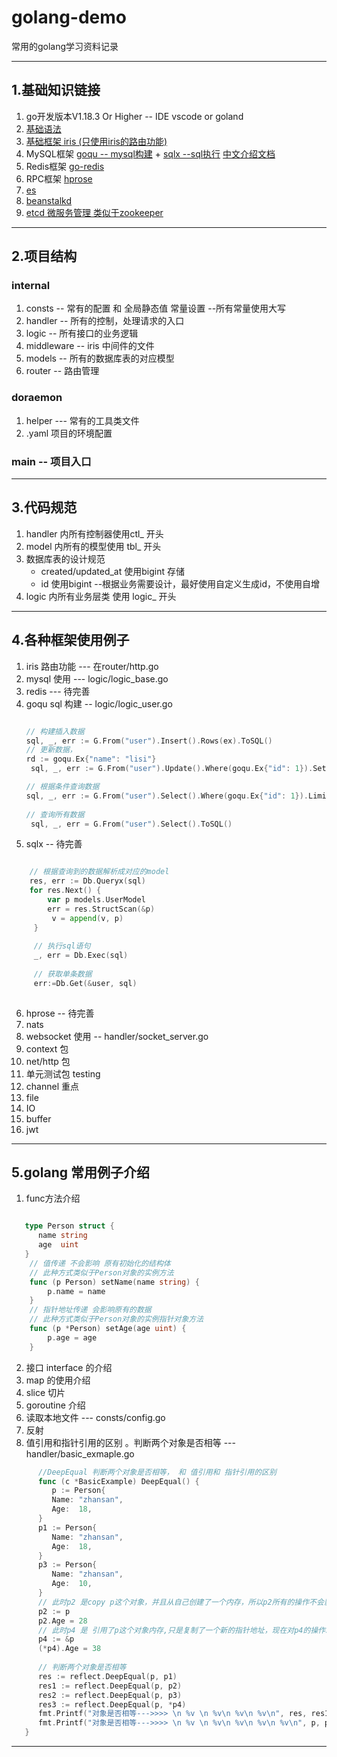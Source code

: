 # golang-demo
常用的golang学习资料记录

------
## 1.基础知识链接
1. go开发版本V1.18.3 Or Higher -- IDE vscode or goland
2. [基础语法](https://www.runoob.com/go/go-tutorial.html)
3. [基础框架 iris (只使用iris的路由功能)](https://www.topgoer.com/Iris/%E8%B7%AF%E7%94%B1)
4. MySQL框架 [goqu -- mysql构建](http://doug-martin.github.io/goqu/docs/expressions.html) + [sqlx --sql执行](https://jmoiron.github.io/sqlx/) [中文介绍文档](https://www.tizi365.com/archives/100.html) 
5. Redis框架 [go-redis](https://github.com/go-redis/redis)
6. RPC框架 [hprose](https://github.com/hprose/hprose-golang/wiki)
7. [es](https://github.com/elastic/go-elasticsearch)
8. [beanstalkd](https://github.com/beanstalkd/go-beanstalk)
9. [etcd 微服务管理 类似于zookeeper](https://etcd.io/docs/v3.6/dev-internal/modules/)

------

## 2.项目结构
### internal
1. consts -- 常有的配置 和 全局静态值 常量设置 --所有常量使用大写
2. handler -- 所有的控制，处理请求的入口
3. logic -- 所有接口的业务逻辑
4. middleware -- iris 中间件的文件
5. models -- 所有的数据库表的对应模型
6. router -- 路由管理


### doraemon
1. helper --- 常有的工具类文件
2. .yaml 项目的环境配置

### main -- 项目入口

------
## 3.代码规范
1. handler 内所有控制器使用ctl_ 开头
2. model 内所有的模型使用 tbl_ 开头
3. 数据库表的设计规范
   * created/updated_at 使用bigint 存储
   * id 使用bigint --根据业务需要设计，最好使用自定义生成id，不使用自增
4. logic 内所有业务层类 使用 logic_ 开头

------
## 4.各种框架使用例子
1. iris 路由功能 --- 在router/http.go
2. mysql 使用 --- logic/logic_base.go
3. redis --- 待完善
4. goqu sql 构建 -- logic/logic_user.go
   ```Go
   
   // 构建插入数据	
   sql, _, err := G.From("user").Insert().Rows(ex).ToSQL()
   // 更新数据，
   rd := goqu.Ex{"name": "lisi"}
    sql, _, err := G.From("user").Update().Where(goqu.Ex{"id": 1}).Set(rd).ToSQL()
   
   // 根据条件查询数据
   sql, _, err := G.From("user").Select().Where(goqu.Ex{"id": 1}).Limit(10).Offset(1).ToSQL()
	
   // 查询所有数据
    sql, _, err = G.From("user").Select().ToSQL()

   ```
5. sqlx -- 待完善
```Go

    // 根据查询到的数据解析成对应的model
	res, err := Db.Queryx(sql)
    for res.Next() {
        var p models.UserModel
        err = res.StructScan(&p)
         v = append(v, p)
     }
	 
	 // 执行sql语句 
	 _, err = Db.Exec(sql)
	 
	 // 获取单条数据 
	 err:=Db.Get(&user, sql)
    

```
6. hprose -- 待完善
7. nats
8. websocket 使用 -- handler/socket_server.go
9. context 包
10. net/http 包
11. 单元测试包 testing
12. channel 重点
13. file
14. IO
15. buffer
16. jwt

------

## 5.golang 常用例子介绍
1. func方法介绍

```Go

   type Person struct {
      name string
      age  uint
   }
    // 值传递 不会影响 原有初始化的结构体
    // 此种方式类似于Person对象的实例方法
    func (p Person) setName(name string) { 
        p.name = name
    }
    // 指针地址传递 会影响原有的数据
    // 此种方式类似于Person对象的实例指针对象方法
    func (p *Person) setAge(age uint) {
        p.age = age
    }
```

2. 接口 interface 的介绍
3. map 的使用介绍
4. slice 切片
5. goroutine 介绍
6. 读取本地文件 --- consts/config.go
7. 反射
8. 值引用和指针引用的区别 。判断两个对象是否相等 ---handler/basic_exmaple.go
```Go
      //DeepEqual 判断两个对象是否相等， 和 值引用和 指针引用的区别
      func (c *BasicExample) DeepEqual() {
         p := Person{
         Name: "zhansan",
         Age:  18,
      }
      p1 := Person{
         Name: "zhansan",
         Age:  18,
      }
      p3 := Person{
         Name: "zhansan",
         Age:  10,
      }
      // 此时p2 是copy p这个对象，并且从自己创建了一个内存，所以p2所有的操作不会影响到p
      p2 := p
      p2.Age = 28
      // 此时p4 是 引用了p这个对象内存,只是复制了一个新的指针地址，现在对p4的操作就是相对在p上操作一样。
      p4 := &p
      (*p4).Age = 38
      
      // 判断两个对象是否相等
      res := reflect.DeepEqual(p, p1)
      res1 := reflect.DeepEqual(p, p2)
      res2 := reflect.DeepEqual(p, p3)
      res3 := reflect.DeepEqual(p, *p4)
      fmt.Printf("对象是否相等--->>>> \n %v \n %v\n %v\n %v\n", res, res1, res2, res3)
      fmt.Printf("对象是否相等--->>>> \n %v \n %v\n %v\n %v\n %v\n", p, p1, p2, p3, *p4)
   } 
```




------
